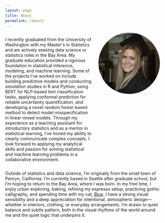 ```yaml
---
layout: page
title: About
permalink: /about/
---
```


<div style="display: flex; align-items: flex-start; gap: 20px;">

  <p>
I recently graduated from the University of Washington with my Master's in Statistics and am actively seeking data science or statistics roles in the Bay Area. My graduate education provided a rigorous foundation in statistical inference, modeling, and machine learning. Some of the projects I've worked on include building predictive models and conducting simulation studies in R and Python, using BERT for NLP-based text classification tasks, applying conformal prediction for reliable uncertainty quantification, and developing a novel random forest-based method to detect model misspecification in linear mixed models. Through my experience as a teaching assistant for introductory statistics and as a mentor in statistical learning, I’ve honed my ability to clearly communicate complex concepts. I look forward to applying my analytical skills and passion for solving statistical and machine learning problems in a collaborative environment.
  </p>

  <img src="/assets/img/headshot.JPG" alt="Headshot" style="width: 200px; border-radius: 50%; flex-shrink: 0;">

</div>

Outside of statistics and data science, I’m originally from the small town of Penryn, California. I’m currently based in Seattle after graduate school, but I’m hoping to return to the Bay Area, where I was born. In my free time, I enjoy urban exploring, baking, refining my espresso setup, practicing gothic calligraphy, and spending time with my cat, [Blue](/assets/img/blue.jpeg). I have a strong visual sensibility and a deep appreciation for intentional, atmospheric design—whether in interiors, clothing, or everyday arrangements. I’m drawn to quiet balance and subtle pattern, both in the visual rhythms of the world around me and the quiet logic that underpins it.


